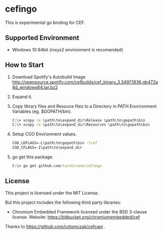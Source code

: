 # cefingo
This is experimental go binding for CEF.

## Supported Environment
* Windows 10 64bit (msys2 environment is recomended)

## How to Start
1. Download Spotify's Autobuild Image http://opensource.spotify.com/cefbuilds/cef_binary_3.3497.1836.gb472a8d_windows64.tar.bz2

1. Expand it.

1. Copy library files and Resouce files to a Directory in PATH Envrironment Variables (eg. $GOPATH/bin).

    ```cmd
    C:\> xcopy /e \path\to\expand_dir\Release \path\to\gopath\bin
    C:\> xcopy /e \path\to\expand_dir\Resources \path\to\gopath\bin
    ```

1. Setup CGO Environment values.

    ```cmd
    CGO_LDFLAGS=-L\path\to\gopath\bin -lcef
    CGO_CFLAGS=-I\path\to\expand_dir
    ```

1. go get this package.

    ```cmd
    C:\> go get github.com/turutcrane/cefingo
    ```


## License
This project is licensed under the MIT License.

But this project includes the following third party libraries:
* Chromium Embedded Framework licensed under the BSD 3-clause
  license. Website: https://bitbucket.org/chromiumembedded/cef

Thanks to https://github.com/cztomczak/cefcapi .
